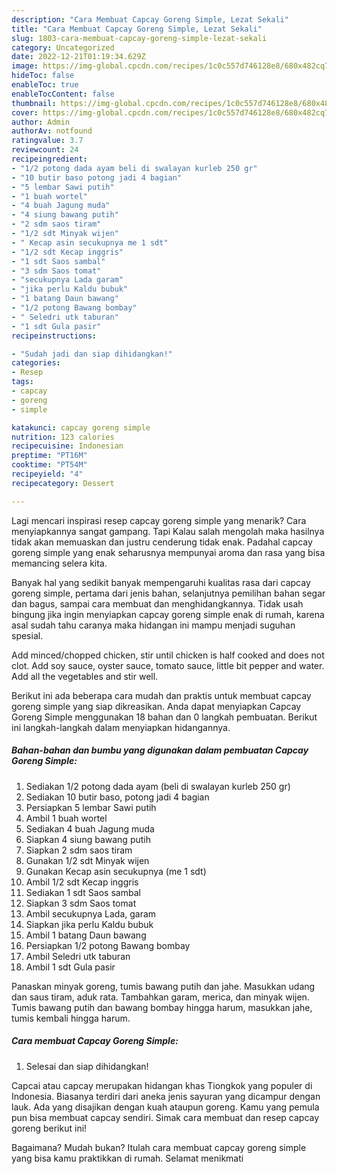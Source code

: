 ```yaml
---
description: "Cara Membuat Capcay Goreng Simple, Lezat Sekali"
title: "Cara Membuat Capcay Goreng Simple, Lezat Sekali"
slug: 1803-cara-membuat-capcay-goreng-simple-lezat-sekali
category: Uncategorized
date: 2022-12-21T01:19:34.629Z
image: https://img-global.cpcdn.com/recipes/1c0c557d746128e8/680x482cq70/capcay-goreng-simple-foto-resep-utama.jpg
hideToc: false
enableToc: true
enableTocContent: false
thumbnail: https://img-global.cpcdn.com/recipes/1c0c557d746128e8/680x482cq70/capcay-goreng-simple-foto-resep-utama.jpg
cover: https://img-global.cpcdn.com/recipes/1c0c557d746128e8/680x482cq70/capcay-goreng-simple-foto-resep-utama.jpg
author: Admin
authorAv: notfound
ratingvalue: 3.7
reviewcount: 24
recipeingredient:
- "1/2 potong dada ayam beli di swalayan kurleb 250 gr"
- "10 butir baso potong jadi 4 bagian"
- "5 lembar Sawi putih"
- "1 buah wortel"
- "4 buah Jagung muda"
- "4 siung bawang putih"
- "2 sdm saos tiram"
- "1/2 sdt Minyak wijen"
- " Kecap asin secukupnya me 1 sdt"
- "1/2 sdt Kecap inggris"
- "1 sdt Saos sambal"
- "3 sdm Saos tomat"
- "secukupnya Lada garam"
- "jika perlu Kaldu bubuk"
- "1 batang Daun bawang"
- "1/2 potong Bawang bombay"
- " Seledri utk taburan"
- "1 sdt Gula pasir"
recipeinstructions:

- "Sudah jadi dan siap dihidangkan!"
categories:
- Resep
tags:
- capcay
- goreng
- simple

katakunci: capcay goreng simple 
nutrition: 123 calories
recipecuisine: Indonesian
preptime: "PT16M"
cooktime: "PT54M"
recipeyield: "4"
recipecategory: Dessert

---
```



Lagi mencari inspirasi resep capcay goreng simple yang menarik? Cara menyiapkannya sangat gampang. Tapi Kalau salah mengolah maka hasilnya tidak akan memuaskan dan justru cenderung tidak enak. Padahal capcay goreng simple yang enak seharusnya mempunyai aroma dan rasa yang bisa memancing selera kita.


Banyak hal yang sedikit banyak mempengaruhi kualitas rasa dari capcay goreng simple, pertama dari jenis bahan, selanjutnya pemilihan bahan segar dan bagus, sampai cara membuat dan menghidangkannya. Tidak usah bingung jika ingin menyiapkan capcay goreng simple enak di rumah, karena asal sudah tahu caranya maka hidangan ini mampu menjadi suguhan spesial.

Add minced/chopped chicken, stir until chicken is half cooked and does not clot. Add soy sauce, oyster sauce, tomato sauce, little bit pepper and water. Add all the vegetables and stir well.


Berikut ini ada beberapa cara mudah dan praktis untuk membuat capcay goreng simple yang siap dikreasikan. Anda dapat menyiapkan Capcay Goreng Simple menggunakan 18 bahan dan 0 langkah pembuatan. Berikut ini langkah-langkah dalam menyiapkan hidangannya.

<!--inarticleads1-->

##### Bahan-bahan dan bumbu yang digunakan dalam pembuatan Capcay Goreng Simple:

1. Sediakan 1/2 potong dada ayam (beli di swalayan kurleb 250 gr)
1. Sediakan 10 butir baso, potong jadi 4 bagian
1. Persiapkan 5 lembar Sawi putih
1. Ambil 1 buah wortel
1. Sediakan 4 buah Jagung muda
1. Siapkan 4 siung bawang putih
1. Siapkan 2 sdm saos tiram
1. Gunakan 1/2 sdt Minyak wijen
1. Gunakan  Kecap asin secukupnya (me 1 sdt)
1. Ambil 1/2 sdt Kecap inggris
1. Sediakan 1 sdt Saos sambal
1. Siapkan 3 sdm Saos tomat
1. Ambil secukupnya Lada, garam
1. Siapkan jika perlu Kaldu bubuk
1. Ambil 1 batang Daun bawang
1. Persiapkan 1/2 potong Bawang bombay
1. Ambil  Seledri utk taburan
1. Ambil 1 sdt Gula pasir


Panaskan minyak goreng, tumis bawang putih dan jahe. Masukkan udang dan saus tiram, aduk rata. Tambahkan garam, merica, dan minyak wijen. Tumis bawang putih dan bawang bombay hingga harum, masukkan jahe, tumis kembali hingga harum. 

<!--inarticleads2-->

##### Cara membuat Capcay Goreng Simple:


1. Selesai dan siap dihidangkan!

Capcai atau capcay merupakan hidangan khas Tiongkok yang populer di Indonesia. Biasanya terdiri dari aneka jenis sayuran yang dicampur dengan lauk. Ada yang disajikan dengan kuah ataupun goreng. Kamu yang pemula pun bisa membuat capcay sendiri. Simak cara membuat dan resep capcay goreng berikut ini! 

Bagaimana? Mudah bukan? Itulah cara membuat capcay goreng simple yang bisa kamu praktikkan di rumah. Selamat menikmati
